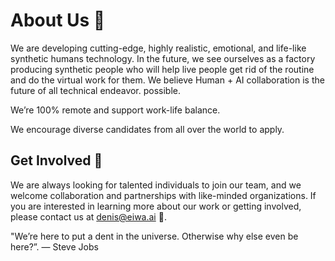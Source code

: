 # About Us 👋
We are developing cutting-edge, highly realistic, emotional, and life-like synthetic humans technology. In the future, we see ourselves as a factory producing synthetic people who will help live people get rid of the routine and do the virtual work for them.
We believe Human + AI collaboration is the future of all technical endeavor. possible.

We’re 100% remote and support work-life balance.

We encourage diverse candidates from all over the world to apply.

## Get Involved 🤝
We are always looking for talented individuals to join our team, and we welcome collaboration and partnerships with like-minded organizations. If you are interested in learning more about our work or getting involved, please contact us at denis@eiwa.ai 📧.

"We’re here to put a dent in the universe. Otherwise why else even be here?”. — Steve Jobs
